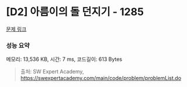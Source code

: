 # [D2] 아름이의 돌 던지기 - 1285 

[문제 링크](https://swexpertacademy.com/main/code/problem/problemDetail.do?contestProbId=AV18-stqI8oCFAZN) 

### 성능 요약

메모리: 13,536 KB, 시간: 7 ms, 코드길이: 613 Bytes



> 출처: SW Expert Academy, https://swexpertacademy.com/main/code/problem/problemList.do